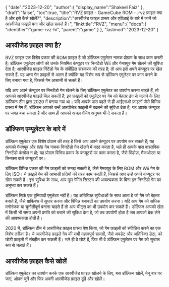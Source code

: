 {
   "date":"2023-12-20",
   "author":{
      "display_name":"Shakeel Faiz"
},
   "draft":"false",
   "toc":true,
   "title":"RVZ फ़ाइल - GameCube ROM - .rvz फ़ाइल क्या है और इसे कैसे खोलें?",
   "description":"आरवीजेड फ़ाइल प्रारूप और एपीआई के बारे में जानें जो आरवीजेड फाइलें बना और खोल सकते हैं।",
   "linktitle":"RVZ",
   "menu":{
      "docs":{
         "identifier":"game-rvz-hi",
         "parent":"game"
}
},
   "lastmod":"2023-12-20"
}

## आरवीजेड फ़ाइल क्या है?

RVZ फ़ाइल एक विशेष प्रकार की ROM फ़ाइल है जो डॉल्फिन एमुलेटर नामक प्रोग्राम के साथ काम करती है; डॉल्फ़िन एमुलेटर लोगों को उनके नियमित कंप्यूटर पर निनटेंडो Wii और गेमक्यूब गेम खेलने की सुविधा देता है; आरवीजेड फ़ाइल निंटेंडो गेम के संपीड़ित संस्करण की तरह है; तो आप इसे अपने कंप्यूटर पर खेल सकते हैं. यह अन्य गेम फ़ाइलों से अलग है क्योंकि यह विशेष रूप से डॉल्फिन एमुलेटर पर काम करने के लिए बनाया गया है, जिससे गेम आसानी से चलते हैं।

यदि आप अपने कंप्यूटर पर निनटेंडो गेम खेलने के लिए डॉल्फिन एमुलेटर का उपयोग करना चाहते हैं, तो आपको आरवीजेड फाइलें मिल सकती हैं; इन फ़ाइलों को एमुलेटर पर गेम को बेहतर ढंग से चलाने के लिए डॉल्फिन टीम द्वारा 2020 में बनाया गया था। यदि आपके पास पहले से ही आईएसओ फ़ाइलों जैसे विभिन्न प्रारूप में गेम हैं; डॉल्फिन आपको उन्हें आरवीजेड फाइलों में बदलने की सुविधा देता है; यह आपके कंप्यूटर पर जगह बचा सकता है और साथ ही आपको अच्छा गेमिंग अनुभव भी दे सकता है।

## डॉल्फिन एम्यूलेटर के बारे में

डॉल्फ़िन एमुलेटर एक विशेष प्रोग्राम की तरह है जिसे आप अपने कंप्यूटर पर उपयोग कर सकते हैं; यह आपको गेमक्यूब और Wii गेम नामक निनटेंडो गेम खेलने में मदद करता है, भले ही आपके पास वास्तविक निनटेंडो कंसोल न हो; यह प्रोग्राम विभिन्न प्रकार के कंप्यूटरों पर काम करता है, जैसे विंडोज़, मैकओएस या लिनक्स वाले कंप्यूटरों पर।

डॉल्फ़िन विभिन्न प्रकार की गेम फ़ाइलों को समझ सकती है, जैसे गेमक्यूब के लिए ROM और Wii गेम के लिए ISO। ये फ़ाइलें गेम की आभासी प्रतियों की तरह काम करती हैं, जिससे आप उन्हें अपने कंप्यूटर पर खेल सकते हैं। इस सुविधा के साथ, आप मूल गेमिंग सिस्टम की आवश्यकता के बिना इन निनटेंडो गेम का अनुभव कर सकते हैं।

डॉल्फिन सिर्फ एक बुनियादी एमुलेटर नहीं है। यह अतिरिक्त सुविधाओं के साथ आता है जो गेम को बेहतर बनाते हैं, जैसे ग्राफिक्स में सुधार करना और विभिन्न बनावटों का उपयोग करना। यदि आप गेम को अधिक मनोरंजक या चुनौतीपूर्ण बनाना चाहते हैं तो आप चीट्स का भी उपयोग कर सकते हैं। डॉल्फ़िन आपको खेल में किसी भी समय अपनी प्रगति को बचाने की सुविधा देता है, जो तब उपयोगी होता है जब आपको ब्रेक लेने की आवश्यकता होती है।

2020 में, डॉल्फिन टीम ने आरवीजेड फ़ाइल प्रारूप पेश किया, जो गेम फ़ाइलों को संपीड़ित करने का एक विशेष तरीका है। ये आरवीजेड फ़ाइलें गेम की सभी महत्वपूर्ण सामग्री, जैसे अपडेट और अतिरिक्त डेटा, को छोटी फ़ाइलों में संग्रहीत कर सकती हैं। भले ही वे छोटे हैं, फिर भी वे डॉल्फिन एमुलेटर पर गेम को सुचारू रूप से चलाते हैं।

## आरवीजेड फ़ाइल कैसे खोलें

डॉल्फिन एमुलेटर का उपयोग करके एक आरवीजेड फ़ाइल खोलने के लिए, बस डॉल्फिन खोलें, मेनू बार पर जाएं, ओपन चुनें और फिर अपनी आरवीजेड फ़ाइल ढूंढें और खोलें।


